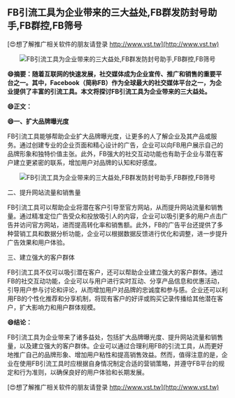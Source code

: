 ## **FB引流工具为企业带来的三大益处,FB群发防封号助手,FB群控,FB筛号**

[😍想了解推广相关软件的朋友请登录 http://www.vst.tw](http://www.vst.tw)

 <center><img src="https://vst.tw/MP4/tuiguang/png/5.png" alt="FB引流工具为企业带来的三大益处,FB群发防封号助手,FB群控,FB筛号"></center>

**😄摘要：随着互联网的快速发展，社交媒体成为企业宣传、推广和销售的重要平台之一。其中，Facebook（简称FB）作为全球最大的社交媒体平台之一，为企业提供了丰富的引流工具。本文将探讨FB引流工具为企业带来的三大益处。**

**😄正文：**

**😄一、扩大品牌曝光度**

FB引流工具能够帮助企业扩大品牌曝光度，让更多的人了解企业及其产品或服务。通过创建专业的企业页面和精心设计的广告，企业可以向FB用户展示自己的品牌形象和独特价值主张。此外，FB强大的社交互动功能也有助于企业与潜在客户建立更紧密的联系，增加用户对品牌的认知和好感度。

 <center><img src="https://vst.tw/MP4/tuiguang/png/5.png" alt="FB引流工具为企业带来的三大益处,FB群发防封号助手,FB群控,FB筛号"></center>

二、提升网站流量和销售量

FB引流工具可以帮助企业将潜在客户引导至官方网站，从而提升网站流量和销售量。通过精准定位广告受众和投放吸引人的内容，企业可以吸引更多的用户点击广告并访问官方网站，进而提高转化率和销售额。此外，FB的广告平台还提供了多种营销工具和数据分析功能，企业可以根据数据反馈进行优化和调整，进一步提升广告效果和用户体验。

三、建立强大的客户群体

FB引流工具不仅可以吸引潜在客户，还可以帮助企业建立强大的客户群体。通过FB的社交互动功能，企业可以与用户进行实时互动、分享产品信息和优惠活动，引导用户参与讨论和评论，从而增加用户对品牌的忠诚度和参与感。企业还可以利用FB的个性化推荐和分享机制，将现有客户的好评或购买记录传播给其他潜在客户，扩大影响力和用户群体规模。

**😄结论：**

FB引流工具为企业带来了诸多益处，包括扩大品牌曝光度、提升网站流量和销售量，以及建立强大的客户群体。企业可以通过合理利用FB的引流工具，从而更好地推广自己的品牌形象、增加用户粘性和提高销售效益。然而，值得注意的是，企业在使用FB引流工具时应根据自身情况制定合适的营销策略，并遵守FB平台的规定和行为准则，以确保良好的用户体验和长期发展。

[😍想了解推广相关软件的朋友请登录 http://www.vst.tw](http://www.vst.tw)



